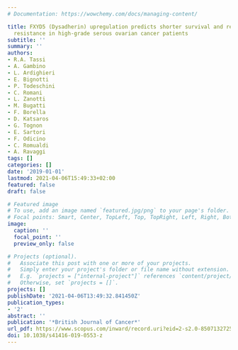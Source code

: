 ```yaml
---
# Documentation: https://wowchemy.com/docs/managing-content/

title: FXYD5 (Dysadherin) upregulation predicts shorter survival and reveals platinum
  resistance in high-grade serous ovarian cancer patients
subtitle: ''
summary: ''
authors:
- R.A. Tassi
- A. Gambino
- L. Ardighieri
- E. Bignotti
- P. Todeschini
- C. Romani
- L. Zanotti
- M. Bugatti
- F. Borella
- D. Katsaros
- G. Tognon
- E. Sartori
- F. Odicino
- C. Romualdi
- A. Ravaggi
tags: []
categories: []
date: '2019-01-01'
lastmod: 2021-04-06T15:49:33+02:00
featured: false
draft: false

# Featured image
# To use, add an image named `featured.jpg/png` to your page's folder.
# Focal points: Smart, Center, TopLeft, Top, TopRight, Left, Right, BottomLeft, Bottom, BottomRight.
image:
  caption: ''
  focal_point: ''
  preview_only: false

# Projects (optional).
#   Associate this post with one or more of your projects.
#   Simply enter your project's folder or file name without extension.
#   E.g. `projects = ["internal-project"]` references `content/project/deep-learning/index.md`.
#   Otherwise, set `projects = []`.
projects: []
publishDate: '2021-04-06T13:49:32.841450Z'
publication_types:
- '2'
abstract: ''
publication: '*British Journal of Cancer*'
url_pdf: https://www.scopus.com/inward/record.uri?eid=2-s2.0-85071327259&doi=10.1038%2fs41416-019-0553-z&partnerID=40&md5=7deaf4d081d3e027cba62771fd1fe79a
doi: 10.1038/s41416-019-0553-z
---
```

